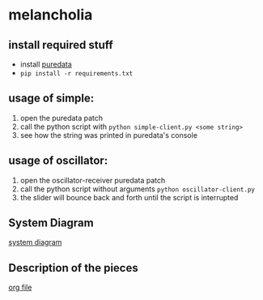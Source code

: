 # melancholia

## install required stuff
- install [puredata](http://msp.ucsd.edu/software.html)
- `pip install -r requirements.txt`

## usage of simple:
1. open the puredata patch
2. call the python script with `python simple-client.py <some string>`
3. see how the string was printed in puredata's console

## usage of oscillator:
1. open the oscillator-receiver puredata patch
2. call the python script without arguments `python oscillator-client.py`
3. the slider will bounce back and forth until the script is interrupted

## System Diagram
[system diagram](https://github.com/maxiestudies/melancholia/blob/master/docs/system_diagram.png)

## Description of the pieces
[org file](https://github.com/maxiestudies/melancholia/blob/master/docs/doc.org)
